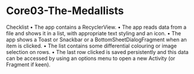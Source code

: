 # Core03-The-Medallists

Checklist
• The app contains a RecyclerView.
• The app reads data from a file and shows it in a list, with appropriate text styling and an icon.
• The app shows a Toast or Snackbar or a BottomSheetDialogFragment when an item is clicked.
• The list contains some differential colouring or image selection on rows.
• The last row clicked is saved persistently and this data can be accessed by using an options menu to open a new Activity (or Fragment if keen).
